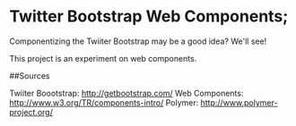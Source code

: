 # Twitter Bootstrap Web Components;

Componentizing the Twiiter Bootstrap may be a good idea? We'll see!

This project is an experiment on web components.

##Sources

Twiiter Boootstrap: http://getbootstrap.com/
Web Components: http://www.w3.org/TR/components-intro/
Polymer: http://www.polymer-project.org/